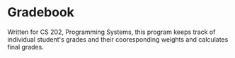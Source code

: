 # Gradebook

Written for CS 202, Programming Systems, this program keeps track of individual student's grades and their cooresponding weights and calculates final grades.
